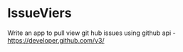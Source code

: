 # IssueViers
Write an app to pull view git hub issues using github api - https://developer.github.com/v3/
